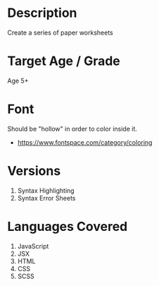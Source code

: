 # Description
Create a series of paper worksheets 

# Target Age / Grade
Age 5+


# Font
Should be "hollow" in order to color inside it.
- https://www.fontspace.com/category/coloring

# Versions
1. Syntax Highlighting
2. Syntax Error Sheets

# Languages Covered
1. JavaScript
4. JSX
5. HTML
6. CSS
7. SCSS